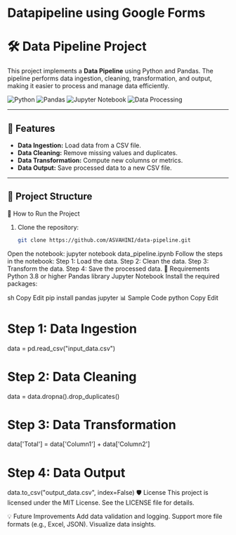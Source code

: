 # Datapipeline using Google Forms

# 🛠️ Data Pipeline Project

This project implements a **Data Pipeline** using Python and Pandas. The pipeline performs data ingestion, cleaning, transformation, and output, making it easier to process and manage data efficiently.

![Python](https://img.shields.io/badge/Python-3.8+-blue.svg)
![Pandas](https://img.shields.io/badge/Pandas-1.x-green.svg)
![Jupyter Notebook](https://img.shields.io/badge/Jupyter-Notebook-orange.svg)
![Data Processing](https://img.shields.io/badge/Data%20Pipeline-Automation-blueviolet.svg)

---

## 📑 Features
- **Data Ingestion:** Load data from a CSV file.
- **Data Cleaning:** Remove missing values and duplicates.
- **Data Transformation:** Compute new columns or metrics.
- **Data Output:** Save processed data to a new CSV file.

---

## 📂 Project Structure

🚀 How to Run the Project
1. Clone the repository:
   ```sh
   git clone https://github.com/ASVAHINI/data-pipeline.git
Open the notebook:
jupyter notebook data_pipeline.ipynb
Follow the steps in the notebook:
Step 1: Load the data.
Step 2: Clean the data.
Step 3: Transform the data.
Step 4: Save the processed data.
🧰 Requirements
Python 3.8 or higher
Pandas library
Jupyter Notebook
Install the required packages:

sh
Copy
Edit
pip install pandas jupyter
📊 Sample Code
python
Copy
Edit
# Step 1: Data Ingestion
data = pd.read_csv("input_data.csv")

# Step 2: Data Cleaning
data = data.dropna().drop_duplicates()

# Step 3: Data Transformation
data['Total'] = data['Column1'] + data['Column2']

# Step 4: Data Output
data.to_csv("output_data.csv", index=False)
🛡️ License
This project is licensed under the MIT License. See the LICENSE file for details.

💡 Future Improvements
Add data validation and logging.
Support more file formats (e.g., Excel, JSON).
Visualize data insights.


